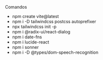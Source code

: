 Comandos

- npm create vite@latest
- npm i -D tailwindcss postcss autoprefixer
- npx tailwindcss init -p
- npm i @radix-ui/react-dialog
- npm i date-fns
- npm i lucide-react
- npm i sonner
- npm i -D @types/dom-speech-recognition

